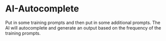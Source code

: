 # AI-Autocomplete
Put in some training prompts and then put in some additional prompts. The AI will autocomplete and generate an output based on the frequency of the training prompts.
